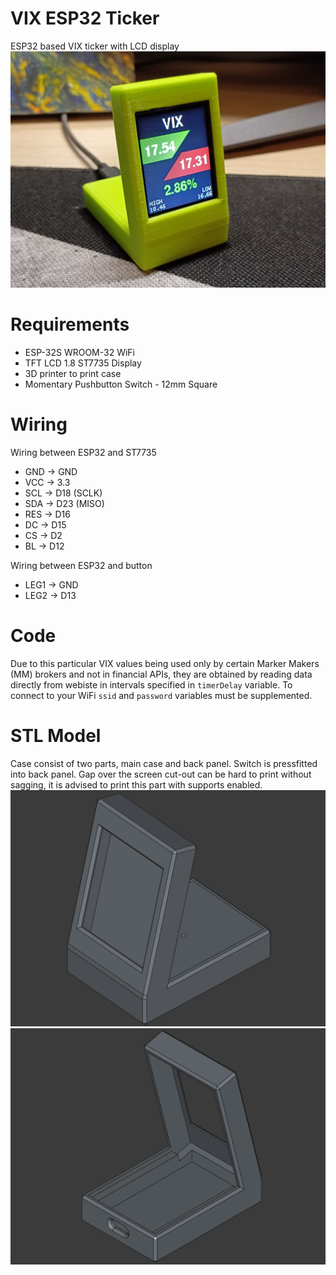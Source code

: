# VIX ESP32 Ticker
ESP32 based VIX ticker with LCD display
![VIX ESP32 Ticker](assets/vix_ticker_photo.jpg)

# Requirements
 - ESP-32S WROOM-32 WiFi
 - TFT LCD 1.8 ST7735 Display
 - 3D printer to print case
 - Momentary Pushbutton Switch - 12mm Square

# Wiring

Wiring between  ESP32 and ST7735
 - GND -> GND
 - VCC -> 3.3
 - SCL -> D18 (SCLK)
 - SDA -> D23 (MISO)
 - RES -> D16
 - DC  -> D15
 - CS  -> D2
 - BL  -> D12

Wiring between ESP32 and button
 - LEG1 -> GND
 - LEG2 -> D13

# Code

Due to this particular VIX values being used only by certain Marker Makers (MM) brokers and not in financial APIs, they are obtained by reading data directly from webiste in intervals specified in <code>timerDelay</code> variable. To connect to your WiFi <code>ssid</code> and <code>password</code> variables must be supplemented.

# STL Model

Case consist of two parts, main case and back panel. Switch is pressfitted into back panel. Gap over the screen cut-out can be hard to print without sagging, it is advised to print this part with supports enabled.
![stl_part_front](assets/stl_image_front.png)
![stl_part_back](assets/stl_image_back.png)